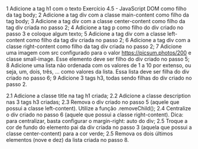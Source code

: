 1   Adicione a tag h1 com o texto Exercício 4.5 - JavaScript DOM como filho da tag body;
2    Adicione a tag div com a classe main-content como filho da tag body;
3    Adicione a tag div com a classe center-content como filho da tag div criada no passo 2;
4    Adicione a tag p como filho do div criado no passo 3 e coloque algum texto;
5    Adicione a tag div com a classe left-content como filho da tag div criada no passo 2;
6    Adicione a tag div com a classe right-content como filho da tag div criada no passo 2;
7    Adicione uma imagem com src configurado para o valor https://picsum.photos/200 e classe small-image. Esse elemento deve ser filho do div criado no passo 5;
8    Adicione uma lista não ordenada com os valores de 1 a 10 por extenso, ou seja, um, dois, três, … como valores da lista. Essa lista deve ser filha do div criado no passo 6;
9    Adicione 3 tags h3, todas sendo filhas do div criado no passo 2.
 
2.1    Adicione a classe title na tag h1 criada;
2.2    Adicione a classe description nas 3 tags h3 criadas;
2.3    Remova o div criado no passo 5 (aquele que possui a classe left-content). Utilize a função .removeChild();
2.4    Centralize o div criado no passo 6 (aquele que possui a classe right-content). Dica: para centralizar, basta configurar o margin-right: auto do div;
2.5    Troque a cor de fundo do elemento pai da div criada no passo 3 (aquela que possui a classe center-content) para a cor verde;
2.5    Remova os dois últimos elementos (nove e dez) da lista criada no passo 8.
